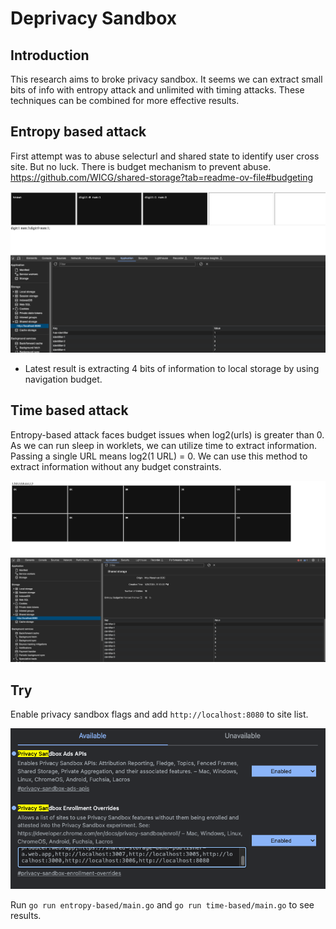 # Deprivacy Sandbox

## Introduction

This research aims to broke privacy sandbox. It seems we can extract small bits of info with entropy attack and unlimited with timing attacks. These techniques can be combined for more effective results.

## Entropy based attack

First attempt was to abuse selecturl and shared state to identify user cross site. But no luck. There is budget mechanism to prevent abuse. <https://github.com/WICG/shared-storage?tab=readme-ov-file#budgeting>

![2 char identifier :d](image.png)

- Latest result is extracting 4 bits of information to local storage by using navigation budget.

## Time based attack

Entropy-based attack faces budget issues when log2(urls) is greater than 0. As we can run sleep in worklets, we can utilize time to extract information. Passing a single URL means log2(1 URL) = 0. We can use this method to extract information without any budget constraints.

![Alt text](image-2.png)

## Try

Enable privacy sandbox flags and add `http://localhost:8080` to site list.

![Alt text](image-1.png)

Run `go run entropy-based/main.go` and `go run time-based/main.go` to see results.
